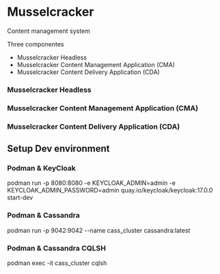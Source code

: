 # Musselcracker
Content management system

Three componentes 
* Musselcracker Headless
* Musselcracker Content Management Application (CMA)
* Musselcracker Content Delivery Application (CDA)

### Musselcracker Headless

### Musselcracker Content Management Application (CMA)

### Musselcracker Content Delivery Application (CDA) 


## Setup Dev environment

### Podman & KeyCloak
podman run -p 8080:8080 -e KEYCLOAK_ADMIN=admin -e KEYCLOAK_ADMIN_PASSWORD=admin quay.io/keycloak/keycloak:17.0.0 start-dev

### Podman & Cassandra
podman run -p 9042:9042 --name cass_cluster cassandra:latest

### Podman & Cassandra  CQLSH
podman exec -it cass_cluster cqlsh
